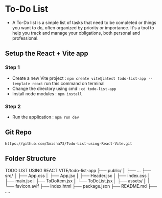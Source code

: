 # To-Do List 
- A To-Do list is a simple list of tasks that need to be completed or things you want to do, often organized by priority or importance. It's a tool to help you track and manage your obligations, both personal and professional. 

## Setup the React + Vite app 

### Step 1
- Create a new Vite project : `npm create vite@latest todo-list-app --template react` run this command on terminal
- Change the directory using cmd :  `cd todo-list-app`
- Install node modules : `npm install`

### Step 2
- Run the application : `npm run dev`

## Git Repo 
  `https://github.com/Amisha73/Todo-List-using-React-Vite.git`


## Folder Structure 

TODO LIST USING REACT VITE/todo-list-app
├── public/
│ ├── ...
├── src/
│ ├── App.css
│ ├── App.jsx
│ ├── Header.jsx
│ ├── index.css
│ ├── main.jsx
| ├── ToDoItem.jsx
│ └── ToDoList.jsx
│ ├── assets/
│ | └── favicon.avif
├── index.html
├── package.json
├── README.md
├── ....

